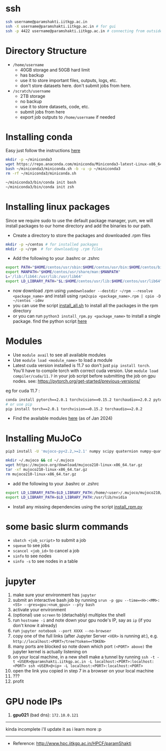 # ssh
```bash
ssh username@paramshakti.iitkgp.ac.in
ssh -X username@paramshakti.iitkgp.ac.in # for gui
ssh -p 4422 username@paramshakti.iitkgp.ac.in # connecting from outside iitkgp
```

# Directory Structure
- `/home/username` 
    - 40GB storage and 50GB hard limit
    - has backup
    - use it to store important files, outputs, logs, etc.
    - don't store datasets here. don't submit jobs from here.
- `/scratch/username`
    - 2TB storage
    - no backup
    - use it to store datasets, code, etc.
    - submit jobs from here
    - export job outputs to `/home/username` if needed

# Installing conda

Easy just follow the instructions [here](https://docs.conda.io/projects/miniconda/en/latest/)
```bash
mkdir -p ~/miniconda3
wget https://repo.anaconda.com/miniconda/Miniconda3-latest-Linux-x86_64.sh -O ~/miniconda3/miniconda.sh
bash ~/miniconda3/miniconda.sh -b -u -p ~/miniconda3
rm -rf ~/miniconda3/miniconda.sh

~/miniconda3/bin/conda init bash
~/miniconda3/bin/conda init zsh
```

# Installing linux packages
Since we require sudo to use the default package manager, yum, we will install packages to our home directory and add the binaries to our path.

- Create a directory to store the packages and downloaded .rpm files
```bash
mkdir -p ~/centos # for installed packages
mkdir -p ~/rpm  # for downloading .rpm files
``` 
- Add the following to your .bashrc or .zshrc
```bash
export PATH="$HOME/centos/usr/sbin:$HOME/centos/usr/bin:$HOME/centos/bin:$PATH"
export MANPATH="$HOME/centos/usr/share/man:$MANPATH"
L='/lib:/lib64:/usr/lib:/usr/lib64'
export LD_LIBRARY_PATH="$L:$HOME/centos/usr/lib:$HOME/centos/usr/lib64"
```
- now download .rpm using `yumdownloader --destdir ~/rpm --resolve <package_name>` and install using `rpm2cpio <package_name>.rpm | cpio -D ~/centos -idmv`
- you can use the script [install_all.sh](./install_all.sh) to install all the packages in the rpm directory
- or you can run `python3 install_rpm.py <package_name>` to install a single package. find the python script [here](./install_rpm.py)


# Modules
- Use `module avail` to see all available modules
- Use `module load <module_name>` to load a module
- Latest cuda version installed is 11.7 so don't just `pip install torch`. You'll have to compile torch with correct cuda version. Use `module load compiler/cuda/11.7` in your job script before submitting the job on gpu nodes. see: https://pytorch.org/get-started/previous-versions/

eg for cuda 11.7 :
```bash
conda install pytorch==2.0.1 torchvision==0.15.2 torchaudio==2.0.2 pytorch-cuda=11.7 -c pytorch -c nvidia
# or use pip
pip install torch==2.0.1 torchvision==0.15.2 torchaudio==2.0.2
```

- Find the available modules [here](./module_avail_jan_2024.txt) (as of Jan 2024)

# Installing MuJoCo
```bash
pip3 install -U 'mujoco-py<2.2,>=2.1' numpy scipy quaternion numpy-quaternion mujoco

mkdir ~/.mujoco && cd ~/.mujoco
wget https://mujoco.org/download/mujoco210-linux-x86_64.tar.gz
tar -xf mujoco210-linux-x86_64.tar.gz
rm mujoco210-linux-x86_64.tar.gz
```

- add the following to your .bashrc or .zshrc
```bash
export LD_LIBRARY_PATH=$LD_LIBRARY_PATH:/home/<user>/.mujoco/mujoco210/bin
export LD_LIBRARY_PATH=$LD_LIBRARY_PATH:/usr/lib/nvidia
``````
- Install any missing dependencies using the script [install_rpm.py](./install_rpm.py)

# some basic slurm commands
- `sbatch <job_script>` to submit a job
- `squeue` to see jobs
- `scancel <job_id>` to cancel a job
- `sinfo` to see nodes
- `sinfo -s` to see nodes in a table

# jupyter
1. make sure your environment has `jupyter`
2. submit an interactive bash job by running `srun -p gpu --time=<H>:<MM>:<SS> --gres=gpu:<num_gpus> --pty bash`
3. activate your environment
4. (optional) use `screen` to (detachably) multiplex the shell
5. run `hostname -i` and note down your gpu node's IP, say as `ip` (if you don't know it already)
6. run `jupyter notebook --port XXXX --no-browser`
7. copy one of the full links (after Jupyter Server `<VER>` is running at:), e.g. `http://localhost:<PORT>/tree?token=<TOKEN>`
8. many ports are blocked so note down which port `(<PORT> above)` the jupyter kernel is actually listening on
9. on your local machine, in a new shell make a tunnel by running `ssh -t -t <USER>@paramshakti.iitkgp.ac.in -L localhost:<PORT>:localhost:<PORT> ssh <USER>@<ip> -L localhost:<PORT>:localhost:<PORT>`
10. open the link you copied in step 7 in a browser on your local machine
11. ???
12. profit

# GPU node IPs
1. **gpu021** (bad dns): `172.10.0.121`
---

kinda incomplete i'll update it as i learn more :p

---
- Reference: http://www.hpc.iitkgp.ac.in/HPCF/paramShakti
